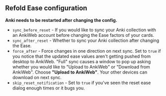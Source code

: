 ## Refold Ease configuration

**Anki needs to be restarted after changing the config.**

* `sync_before_reset` - If you would like to sync your Anki collection with an AnkiWeb account
before changing the Ease factors of your cards.
* `sync_after_reset` - Whether to sync your Anki collection after changing the Ease.
* `force_after` - Force changes in one direction on next sync.
Set to `true` if you notice that the updated ease values aren't
getting pushed from desktop to AnkiWeb.
"Full" sync causes a window to pop up asking whether you would like to "Upload to AnkiWeb"
or "Download from AnkiWeb". Choose **"Upload to AnkiWeb"**.
Your other devices can download on next sync.
* `skip_reset_notification` - Set to `true` if you've seen the reset ease dialog enough times or it bugs you.
